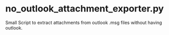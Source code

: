 # no_outlook_attachment_exporter.py
Small Script to extract attachments from outlook .msg files without having outlook.
